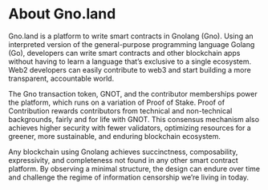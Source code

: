 # About Gno.land

Gno.land is a platform to write smart contracts in Gnolang (Gno).
Using an interpreted version of the general-purpose programming language Golang (Go), developers can write smart contracts and other blockchain apps without having to learn a language that’s exclusive to a single ecosystem.
Web2 developers can easily contribute to web3 and start building a more transparent, accountable world.

The Gno transaction token, GNOT, and the contributor memberships power the platform, which runs on a variation of Proof of Stake.
Proof of Contribution rewards contributors from technical and non-technical backgrounds, fairly and for life with GNOT.
This consensus mechanism also achieves higher security with fewer validators, optimizing resources for a greener, more sustainable, and enduring blockchain ecosystem.

Any blockchain using Gnolang achieves succinctness, composability, expressivity, and completeness not found in any other smart contract platform.
By observing a minimal structure, the design can endure over time and challenge the regime of information censorship we’re living in today.

